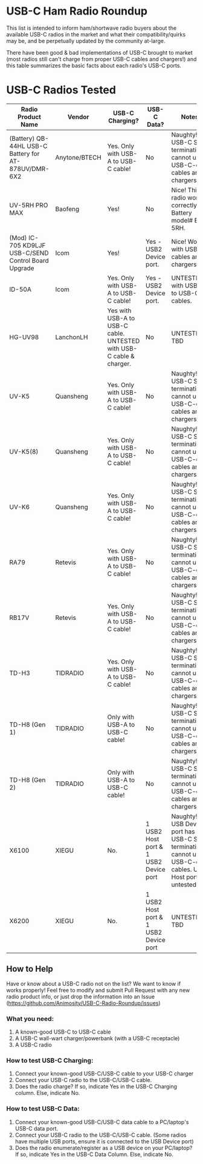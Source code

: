 # USB-C Ham Radio Roundup

This list is intended to inform ham/shortwave radio buyers about the available USB-C radios in the market and what their compatibility/quirks may be, and be perpetually updated by the community at-large.

There have been good & bad implementations of USB-C brought to market (most radios still can't charge from proper USB-C cables and chargers!) and this table summarizes the basic facts about each radio's USB-C ports. 

# USB-C Radios Tested
| Radio Product Name  | Vendor | USB-C Charging? | USB-C Data? | Notes | Reference/Source |
| ------------- | ------------- | ------------- | ------------- | ------------- | -------------|
| (Battery) QB-44HL USB-C Battery for AT-878UV/DMR-6X2 | Anytone/BTECH |  Yes. Only with USB-A to USB-C cable! | No | Naughty! No USB-C Sink terminations, cannot use USB-C-only cables and chargers.  | Tested by wojo @ HRCC Discord
| UV-5RH PRO MAX | Baofeng  | Yes! | No | Nice! This radio works correctly. Battery model# BL-5RH. | Tested by pengo wray VK3 @ HRCC Discord
| (Mod) IC-705 KD9LJF USB-C/SEND Control Board Upgrade | Icom  |  Yes! | Yes - USB2 Device port. | Nice! Works with USB-C cables and chargers. | User Manual reference only
| ID-50A  | Icom  |  Yes. Only with USB-A to USB-C cable! | Yes - USB2 Device port. | UNTESTED with USB-C to USB-C cables. | User Manual reference only
|  HG-UV98 | LanchonLH  |  Yes with USB-A to USB-C cable. UNTESTED with USB-C cable & charger. | No | UNTESTED TBD | UNTESTED 
| UV-K5  | Quansheng  |  Yes. Only with USB-A to USB-C cable! | No | Naughty! No USB-C Sink terminations, cannot use USB-C-only cables and chargers. | Tested by KK7LXU 
| UV-K5(8)  | Quansheng  |  Yes. Only with USB-A to USB-C cable! | No | Naughty! No USB-C Sink terminations, cannot use USB-C-only cables and chargers. | Inferred by design similarity to Quansheng UV-K5
| UV-K6  | Quansheng  |  Yes. Only with USB-A to USB-C cable! | No | Naughty! No USB-C Sink terminations, cannot use USB-C-only cables and chargers. | Inferred by design similarity to Quansheng UV-K5
| RA79  | Retevis  |  Yes. Only with USB-A to USB-C cable! | No | Naughty! No USB-C Sink terminations, cannot use USB-C-only cables and chargers. | Inferred by design similarity to Quansheng UV-K5
| RB17V | Retevis  |  Yes. Only with USB-A to USB-C cable! | No | Naughty! No USB-C Sink terminations, cannot use USB-C-only cables and chargers. | Tested by KJ6LNN 
| TD-H3 | TIDRADIO  |  Yes. Only with USB-A to USB-C cable! | No | Naughty! No USB-C Sink terminations, cannot use USB-C-only cables and chargers. | Tested by wojo @ HRCC Discord 
| TD-H8 (Gen 1) | TIDRADIO  |  Only with USB-A to USB-C cable! | No | Naughty! No USB-C Sink terminations, cannot use USB-C-only cables and chargers. | Tested by KK7LXU 
| TD-H8 (Gen 2) | TIDRADIO  |  Only with USB-A to USB-C cable! | No | Naughty! No USB-C Sink terminations, cannot use USB-C-only cables and chargers. | Tested by KK7LXU
| X6100 | XIEGU  |  No. | 1 USB2 Host port & 1 USB2 Device port | Naughty! USB Device port has no USB-C Sink termination, cannot use USB-C-only cables. USB Host port untested. | Tested by KK7LXU
| X6200 | XIEGU  |  No. | 1 USB2 Host port & 1 USB2 Device port | UNTESTED TBD | UNTESTED

## How to Help
Have or know about a USB-C radio not on the list? We want to know if works properly! Feel free to modify and submit Pull Request with any new radio product info, or just drop the information into an Issue (https://github.com/Animosity/USB-C-Radio-Roundup/issues)

### What you need:
1) A known-good USB-C to USB-C cable
2) A USB-C wall-wart charger/powerbank (with a USB-C receptacle)
3) A USB-C radio

### How to test USB-C Charging:
1) Connect your known-good USB-C/USB-C  cable to your USB-C charger
2) Connect your USB-C radio to the USB-C/USB-C cable.
3) Does the radio charge? If so, indicate Yes in the USB-C Charging column. Else, indicate No.

### How to test USB-C Data:
1) Connect your known-good USB-C/USB-C data cable to a PC/laptop's USB-C data port.
2) Connect your USB-C radio to the USB-C/USB-C cable. (Some radios have multiple USB ports, ensure it is connected to the USB Device port)
3) Does the radio enumerate/register as a USB device on your PC/laptop? If so, indicate Yes in the USB-C Data Column. Else, indicate No.

